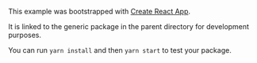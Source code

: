 This example was bootstrapped with [Create React App](https://github.com/facebook/create-react-app).

It is linked to the generic package in the parent directory for development purposes.

You can run `yarn install` and then `yarn start` to test your package.
